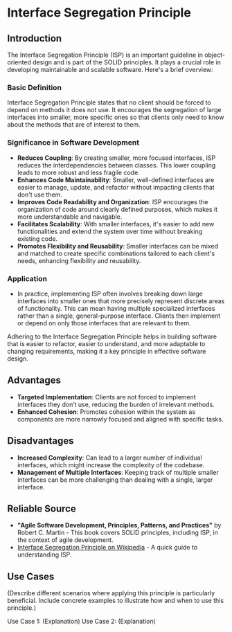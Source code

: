 # Interface Segregation Principle

## Introduction

The Interface Segregation Principle (ISP) is an important guideline in object-oriented design and is part of the SOLID principles. It plays a crucial role in developing maintainable and scalable software. Here's a brief overview:

### Basic Definition

Interface Segregation Principle states that no client should be forced to depend on methods it does not use. It encourages the segregation of large interfaces into smaller, more specific ones so that clients only need to know about the methods that are of interest to them.

### Significance in Software Development

- **Reduces Coupling**: By creating smaller, more focused interfaces, ISP reduces the interdependencies between classes. This lower coupling leads to more robust and less fragile code.
- **Enhances Code Maintainability**: Smaller, well-defined interfaces are easier to manage, update, and refactor without impacting clients that don't use them.
- **Improves Code Readability and Organization**: ISP encourages the organization of code around clearly defined purposes, which makes it more understandable and navigable.
- **Facilitates Scalability**: With smaller interfaces, it's easier to add new functionalities and extend the system over time without breaking existing code.
- **Promotes Flexibility and Reusability**: Smaller interfaces can be mixed and matched to create specific combinations tailored to each client's needs, enhancing flexibility and reusability.

### Application

- In practice, implementing ISP often involves breaking down large interfaces into smaller ones that more precisely represent discrete areas of functionality. This can mean having multiple specialized interfaces rather than a single, general-purpose interface. Clients then implement or depend on only those interfaces that are relevant to them.

Adhering to the Interface Segregation Principle helps in building software that is easier to refactor, easier to understand, and more adaptable to changing requirements, making it a key principle in effective software design.

## Advantages

- **Targeted Implementation**: Clients are not forced to implement interfaces they don’t use, reducing the burden of irrelevant methods.
- **Enhanced Cohesion**: Promotes cohesion within the system as components are more narrowly focused and aligned with specific tasks.

## Disadvantages

- **Increased Complexity**: Can lead to a larger number of individual interfaces, which might increase the complexity of the codebase.
- **Management of Multiple Interfaces**: Keeping track of multiple smaller interfaces can be more challenging than dealing with a single, larger interface.

## Reliable Source

- **"Agile Software Development, Principles, Patterns, and Practices"** by Robert C. Martin - This book covers SOLID principles, including ISP, in the context of agile development.
- [Interface Segregation Principle on Wikipedia](https://en.wikipedia.org/wiki/Interface_segregation_principle) - A quick guide to understanding ISP.

## Use Cases

(Describe different scenarios where applying this principle is particularly beneficial. Include concrete examples to illustrate how and when to use this principle.)

Use Case 1: (Explanation)
Use Case 2: (Explanation)
